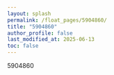 ```yaml
---
layout: splash
permalink: /float_pages/5904860/
title: "5904860"
author_profile: false
last_modified_at: 2025-06-13
toc: false
---
```

 
5904860
